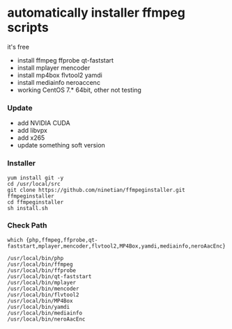 
# automatically installer ffmpeg scripts
it's free  

 * install ffmpeg ffprobe qt-faststart
 * install mplayer mencoder
 * install mp4box flvtool2 yamdi
 * install mediainfo neroaccenc 
 * working CentOS 7.* 64bit, other not testing

### Update
 * add NVIDIA CUDA   
 * add libvpx
 * add x265
 * update something soft version

### Installer  
```
yum install git -y 
cd /usr/local/src  
git clone https://github.com/ninetian/ffmpeginstaller.git ffmpeginstaller  
cd ffmpeginstaller  
sh install.sh  
```
  
### Check Path  
```
which {php,ffmpeg,ffprobe,qt-faststart,mplayer,mencoder,flvtool2,MP4Box,yamdi,mediainfo,neroAacEnc}  
```
```
/usr/local/bin/php  
/usr/local/bin/ffmpeg  
/usr/local/bin/ffprobe  
/usr/local/bin/qt-faststart  
/usr/local/bin/mplayer  
/usr/local/bin/mencoder  
/usr/local/bin/flvtool2  
/usr/local/bin/MP4Box  
/usr/local/bin/yamdi  
/usr/local/bin/mediainfo  
/usr/local/bin/neroAacEnc  
```
